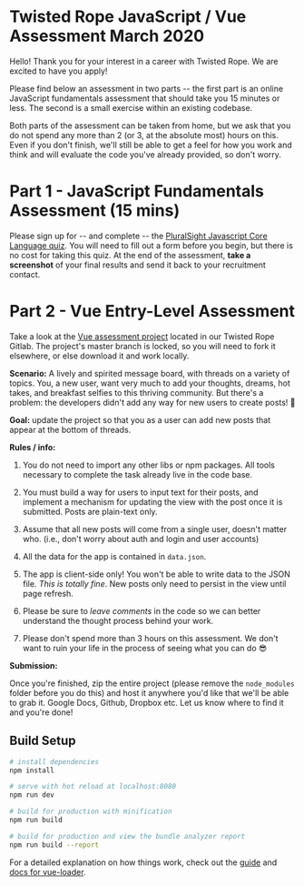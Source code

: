 # Twisted Rope JavaScript / Vue Assessment March 2020

Hello! Thank you for your interest in a career with Twisted Rope. We are excited to have you apply!

Please find below an assessment in two parts -- the first part is an online JavaScript fundamentals assessment that should take you 15 minutes or less.  The second is a small exercise within an existing codebase.

Both parts of the assessment can be taken from home, but we ask that you do not spend any more than 2 (or 3, at the absolute most) hours on this.  Even if you don't finish, we'll still be able to get a feel for how you work and think and will evaluate the code you've already provided, so don't worry.

# Part 1 - JavaScript Fundamentals Assessment (15 mins)

Please sign up for -- and complete -- the [PluralSight Javascript Core Language quiz](https://www.pluralsight.com/paths/javascript-core-language).  You will need to fill out a form before you begin, but there is no cost for taking this quiz.  At the end of the assessment, **take a screenshot** of your final results and send it back to your recruitment contact.

# Part 2 - Vue Entry-Level Assessment

Take a look at the [Vue assessment project](https://gitlab.twisted-rope.com/twisted-rope-public/developer-assessment-js-vue-2020) located in our Twisted Rope Gitlab.  The project's master branch is locked, so you will need to fork it elsewhere, or else download it and work locally.

**Scenario:** A lively and spirited message board, with threads on a variety of topics. You, a new user, want very much to add your thoughts, dreams, hot takes, and breakfast selfies to this thriving community. But there's a problem: the developers didn't add any way for new users to create posts! 🤯

**Goal:** update the project so that you as a user can add new posts that appear at the bottom of threads.

**Rules / info:**

1. You do not need to import any other libs or npm packages. All tools necessary to complete the task already live in the code base.

1. You must build a way for users to input text for their posts, and implement a mechanism for updating the view with the post once it is submitted. Posts are plain-text only.

1. Assume that all new posts will come from a single user, doesn't matter who. (i.e., don't worry about auth and login and user accounts)

1. All the data for the app is contained in ```data.json```.

1. The app is client-side only! You won't be able to write data to the JSON file. *This is totally fine*. New posts only need to persist in the view until page refresh.

1. Please be sure to *leave comments* in the code so we can better understand the thought process behind your work.

1. Please don't spend more than 3 hours on this assessment. We don't want to ruin your life in the process of seeing what you can do 😎

**Submission:**

Once you're finished, zip the entire project (please remove the ```node_modules``` folder before you do this) and host it anywhere you'd like that we'll be able to grab it. Google Docs, Github, Dropbox etc. Let us know where to find it and you're done!

## Build Setup

``` bash
# install dependencies
npm install

# serve with hot reload at localhost:8080
npm run dev

# build for production with minification
npm run build

# build for production and view the bundle analyzer report
npm run build --report
```

For a detailed explanation on how things work, check out the [guide](http://vuejs-templates.github.io/webpack/) and [docs for vue-loader](http://vuejs.github.io/vue-loader).
